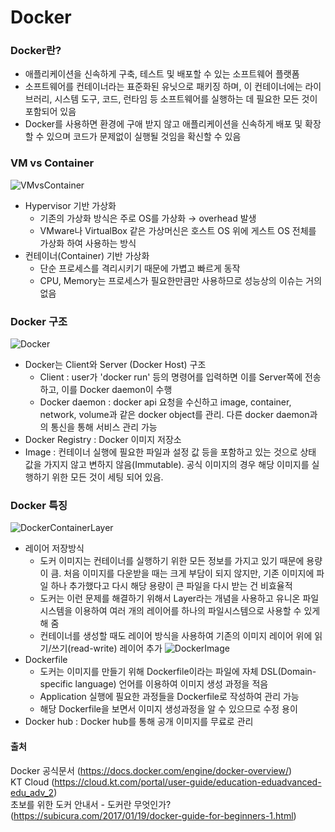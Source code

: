 # Docker

### Docker란?
- 애플리케이션을 신속하게 구축, 테스트 및 배포할 수 있는 소프트웨어 플랫폼
- 소프트웨어를 컨테이너라는 표준화된 유닛으로 패키징 하며, 이 컨테이너에는 라이브러리, 시스템 도구, 코드, 런타임 등 소프트웨어를 실행하는 데 필요한 모든 것이 포함되어 있음
- Docker를 사용하면 환경에 구애 받지 않고 애플리케이션을 신속하게 배포 및 확장 할 수 있으며 코드가 문제없이 실행될 것임을 확신할 수 있음

### VM vs Container
![VMvsContainer](https://subicura.com/assets/article_images/2017-01-19-docker-guide-for-beginners-1/vm-vs-docker.png)
- Hypervisor 기반 가상화
  - 기존의 가상화 방식은 주로 OS를 가상화 → overhead 발생
  - VMware나 VirtualBox 같은 가상머신은 호스트 OS 위에 게스트 OS 전체를 가상화 하여 사용하는 방식
- 컨테이너(Container) 기반 가상화
  - 단순 프로세스를 격리시키기 때문에 가볍고 빠르게 동작
  - CPU, Memory는 프로세스가 필요한만큼만 사용하므로 성능상의 이슈는 거의 없음

### Docker 구조
![Docker](https://docs.docker.com/engine/images/architecture.svg)
- Docker는 Client와 Server (Docker Host) 구조
  - Client : user가 'docker run' 등의 명령어를 입력하면 이를 Server쪽에 전송하고, 이를 Docker daemon이 수행
  - Docker daemon : docker api 요청을 수신하고 image, container, network, volume과 같은 docker object를 관리. 다른 docker daemon과의 통신을 통해 서비스 관리 가능
 - Docker Registry : Docker 이미지 저장소
 - Image : 컨테이너 실행에 필요한 파일과 설정 값 등을 포함하고 있는 것으로 상태 값을 가지지 않고 변하지 않음(Immutable). 공식 이미지의 경우 해당 이미지를 실행하기 위한 모든 것이 세팅 되어 있음.

### Docker 특징
![DockerContainerLayer](https://subicura.com/assets/article_images/2017-01-19-docker-guide-for-beginners-1/image-layer.png)
- 레이어 저장방식
  - 도커 이미지는 컨테이너를 실행하기 위한 모든 정보를 가지고 있기 때문에 용량이 큼. 처음 이미지를 다운받을 때는 크게 부담이 되지 않지만, 기존 이미지에 파일 하나 추가했다고 다시 해당 용량이 큰 파일을 다시 받는 건 비효율적
  - 도커는 이런 문제를 해결하기 위해서 Layer라는 개념을 사용하고 유니온 파일 시스템을 이용하여 여러 개의 레이어를 하나의 파일시스템으로 사용할 수 있게 해 줌
  - 컨테이너를 생성할 때도 레이어 방식을 사용하여 기존의 이미지 레이어 위에 읽기/쓰기(read-write) 레이어 추가
![DockerImage](https://subicura.com/assets/article_images/2017-01-19-docker-guide-for-beginners-1/docker-image.png)
- Dockerfile
  - 도커는 이미지를 만들기 위해 Dockerfile이라는 파일에 자체 DSL(Domain-specific language) 언어를 이용하여 이미지 생성 과정을 적음
  - Application 실행에 필요한 과정들을 Dockerfile로 작성하여 관리 가능
  - 해당 Dockerfile을 보면서 이미지 생성과정을 알 수 있으므로 수정 용이
- Docker hub : Docker hub를 통해 공개 이미지를 무료로 관리


#### 출처
Docker 공식문서 (https://docs.docker.com/engine/docker-overview/) <br/>
KT Cloud (https://cloud.kt.com/portal/user-guide/education-eduadvanced-edu_adv_2) <br/>
초보를 위한 도커 안내서 - 도커란 무엇인가? (https://subicura.com/2017/01/19/docker-guide-for-beginners-1.html)
